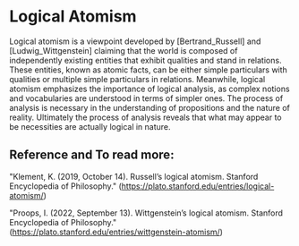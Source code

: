 # Logical Atomism

Logical atomism is a viewpoint developed by [Bertrand_Russell] and [Ludwig_Wittgenstein] claiming that the world is composed of independently existing entities that exhibit qualities and stand in relations. These entities, known as atomic facts, can be either simple particulars with qualities or multiple simple particulars in relations. Meanwhile, logical atomism emphasizes the importance of logical analysis, as complex notions and vocabularies are understood in terms of simpler ones. The process of analysis is necessary in the understanding of propositions and the nature of reality. Ultimately the process of analysis reveals that what may appear to be necessities are actually logical in nature.

## Reference and To read more:

"Klement, K. (2019, October 14). Russell’s logical atomism. Stanford Encyclopedia of Philosophy." (https://plato.stanford.edu/entries/logical-atomism/)

"Proops, I. (2022, September 13). Wittgenstein’s logical atomism. Stanford Encyclopedia of Philosophy." (https://plato.stanford.edu/entries/wittgenstein-atomism/)